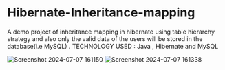 # Hibernate-Inheritance-mapping
A demo project of inheritance mapping in hibernate using table hierarchy strategy and also only the valid data of the users will be stored in the database(i.e MySQL) . TECHNOLOGY USED : Java , Hibernate and MySQL 


![Screenshot 2024-07-07 161150](https://github.com/LOTHIKA/Hibernate-Inheritance-mapping/assets/167205090/152c615a-23a2-4b7e-9636-a3b556424c49)
![Screenshot 2024-07-07 161338](https://github.com/LOTHIKA/Hibernate-Inheritance-mapping/assets/167205090/8b713586-92e1-4175-8052-5bd3186b621c)
